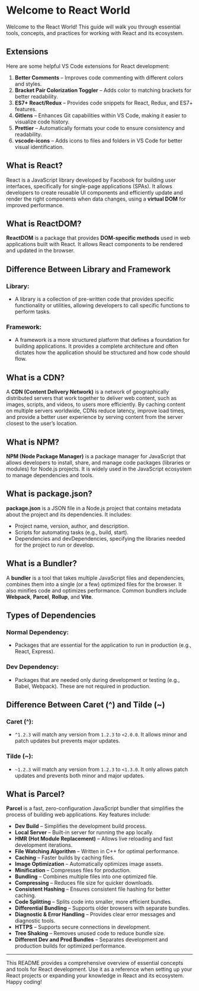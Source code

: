 # Welcome to React World

Welcome to the React World! This guide will walk you through essential tools, concepts, and practices for working with React and its ecosystem.

## Extensions

Here are some helpful VS Code extensions for React development:

1. **Better Comments** – Improves code commenting with different colors and styles.
2. **Bracket Pair Colorization Toggler** – Adds color to matching brackets for better readability.
3. **ES7+ React/Redux** – Provides code snippets for React, Redux, and ES7+ features.
4. **Gitlens** – Enhances Git capabilities within VS Code, making it easier to visualize code history.
5. **Prettier** – Automatically formats your code to ensure consistency and readability.
6. **vscode-icons** – Adds icons to files and folders in VS Code for better visual identification.

## What is React?

React is a JavaScript library developed by Facebook for building user interfaces, specifically for single-page applications (SPAs). It allows developers to create reusable UI components and efficiently update and render the right components when data changes, using a **virtual DOM** for improved performance.

## What is ReactDOM?

**ReactDOM** is a package that provides **DOM-specific methods** used in web applications built with React. It allows React components to be rendered and updated in the browser.

## Difference Between Library and Framework

### **Library**:

- A library is a collection of pre-written code that provides specific functionality or utilities, allowing developers to call specific functions to perform tasks.

### **Framework**:

- A framework is a more structured platform that defines a foundation for building applications. It provides a complete architecture and often dictates how the application should be structured and how code should flow.

## What is a CDN?

A **CDN (Content Delivery Network)** is a network of geographically distributed servers that work together to deliver web content, such as images, scripts, and videos, to users more efficiently. By caching content on multiple servers worldwide, CDNs reduce latency, improve load times, and provide a better user experience by serving content from the server closest to the user’s location.

## What is NPM?

**NPM (Node Package Manager)** is a package manager for JavaScript that allows developers to install, share, and manage code packages (libraries or modules) for Node.js projects. It is widely used in the JavaScript ecosystem to manage dependencies and tools.

## What is package.json?

**package.json** is a JSON file in a Node.js project that contains metadata about the project and its dependencies. It includes:

- Project name, version, author, and description.
- Scripts for automating tasks (e.g., build, start).
- Dependencies and devDependencies, specifying the libraries needed for the project to run or develop.

## What is a Bundler?

A **bundler** is a tool that takes multiple JavaScript files and dependencies, combines them into a single (or a few) optimized files for the browser. It also minifies code and optimizes performance. Common bundlers include **Webpack**, **Parcel**, **Rollup**, and **Vite**.

## Types of Dependencies

### **Normal Dependency**:

- Packages that are essential for the application to run in production (e.g., React, Express).

### **Dev Dependency**:

- Packages that are needed only during development or testing (e.g., Babel, Webpack). These are not required in production.

## Difference Between Caret (^) and Tilde (~)

### **Caret (^)**:

- `^1.2.3` will match any version from `1.2.3` to `<2.0.0`. It allows minor and patch updates but prevents major updates.

### **Tilde (~)**:

- `~1.2.3` will match any version from `1.2.3` to `<1.3.0`. It only allows patch updates and prevents both minor and major updates.

## What is Parcel?

**Parcel** is a fast, zero-configuration JavaScript bundler that simplifies the process of building web applications. Key features include:

- **Dev Build** – Simplifies the development build process.
- **Local Server** – Built-in server for running the app locally.
- **HMR (Hot Module Replacement)** – Allows live reloading and fast development iterations.
- **File Watching Algorithm** – Written in C++ for optimal performance.
- **Caching** – Faster builds by caching files.
- **Image Optimization** – Automatically optimizes image assets.
- **Minification** – Compresses files for production.
- **Bundling** – Combines multiple files into one optimized file.
- **Compressing** – Reduces file size for quicker downloads.
- **Consistent Hashing** – Ensures consistent file hashing for better caching.
- **Code Splitting** – Splits code into smaller, more efficient bundles.
- **Differential Bundling** – Supports older browsers with separate bundles.
- **Diagnostic & Error Handling** – Provides clear error messages and diagnostic tools.
- **HTTPS** – Supports secure connections in development.
- **Tree Shaking** – Removes unused code to reduce bundle size.
- **Different Dev and Prod Bundles** – Separates development and production builds for optimized performance.

---

This README provides a comprehensive overview of essential concepts and tools for React development. Use it as a reference when setting up your React projects or expanding your knowledge in React and its ecosystem. Happy coding!
